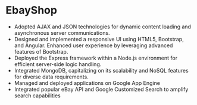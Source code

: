# EbayShop
* Adopted AJAX and JSON technologies for dynamic content loading and asynchronous server communications.
* Designed and implemented a responsive UI using HTML5, Bootstrap, and Angular. Enhanced user experience by leveraging advanced features of Bootstrap.
* Deployed the Express framework within a Node.js environment for efficient server-side logic handling.
* Integrated MongoDB, capitalizing on its scalability and NoSQL features for diverse data requirements.
* Managed and deployed applications on Google App Engine
* Integrated popular eBay API and Google Customized Search to amplify search capabilities
